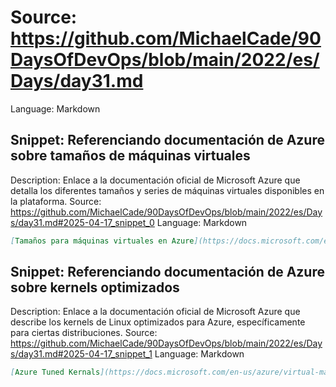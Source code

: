 # Source: https://github.com/MichaelCade/90DaysOfDevOps/blob/main/2022/es/Days/day31.md
Language: Markdown

## Snippet: Referenciando documentación de Azure sobre tamaños de máquinas virtuales
Description: Enlace a la documentación oficial de Microsoft Azure que detalla los diferentes tamaños y series de máquinas virtuales disponibles en la plataforma.
Source: https://github.com/MichaelCade/90DaysOfDevOps/blob/main/2022/es/Days/day31.md#2025-04-17_snippet_0
Language: Markdown

```Markdown
[Tamaños para máquinas virtuales en Azure](https://docs.microsoft.com/en-us/azure/virtual-machines/sizes)
```

## Snippet: Referenciando documentación de Azure sobre kernels optimizados
Description: Enlace a la documentación oficial de Microsoft Azure que describe los kernels de Linux optimizados para Azure, específicamente para ciertas distribuciones.
Source: https://github.com/MichaelCade/90DaysOfDevOps/blob/main/2022/es/Days/day31.md#2025-04-17_snippet_1
Language: Markdown

```Markdown
[Azure Tuned Kernals](https://docs.microsoft.com/en-us/azure/virtual-machines/linux/endorsed-distros#azure-tuned-kernels)
```